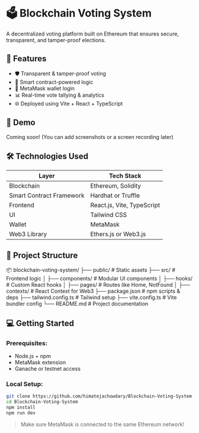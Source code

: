 # 🗳️ Blockchain Voting System

A decentralized voting platform built on Ethereum that ensures secure, transparent, and tamper-proof elections.

## 📌 Features

- 🛡️ Transparent & tamper-proof voting
- 🧠 Smart contract-powered logic
- 🪪 MetaMask wallet login
- 📊 Real-time vote tallying & analytics
- 🌐 Deployed using Vite + React + TypeScript

## 🚀 Demo

Coming soon! (You can add screenshots or a screen recording later)

## 🛠️ Technologies Used

| Layer        | Tech Stack                    |
|--------------|-------------------------------|
| Blockchain   | Ethereum, Solidity            |
| Smart Contract Framework | Hardhat or Truffle |
| Frontend     | React.js, Vite, TypeScript    |
| UI           | Tailwind CSS                  |
| Wallet       | MetaMask                      |
| Web3 Library | Ethers.js or Web3.js          |

## 📁 Project Structure

📦 blockchain-voting-system/
├── public/ # Static assets
├── src/ # Frontend logic
│ ├── components/ # Modular UI components
│ ├── hooks/ # Custom React hooks
│ ├── pages/ # Routes like Home, NotFound
│ ├── contexts/ # React Context for Web3
├── package.json # npm scripts & deps
├── tailwind.config.ts # Tailwind setup
├── vite.config.ts # Vite bundler config
└── README.md # Project documentation


## 💻 Getting Started

### Prerequisites:
- Node.js + npm
- MetaMask extension
- Ganache or testnet access

### Local Setup:

```bash
git clone https://github.com/himatejachowdary/Blockchain-Voting-System.git
cd Blockchain-Voting-System
npm install
npm run dev
```


> Make sure MetaMask is connected to the same Ethereum network!
